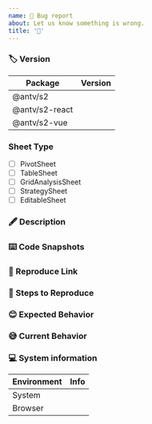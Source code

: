 ```yaml
---
name: 🐛 Bug report
about: Let us know something is wrong.
title: '🐛'
---
```


<!-- ⚠️ Please fill in the template strictly, otherwise it will be closed directly （请严格按照模板填写，否则直接关闭） -->
<!-- ⚠️ 请严格按照模板填写，否则直接关闭 -->

### 🏷 Version

<!-- Required! -->
<!-- 请填写你实际安装到 node_modules 中的具体版本号，请确保你已经尝试过安装最新版本解决问题，并且本地和官网都能复现该问题，请不要写 `latest`, `1.x` 这种没有意义的版本号 -->
<!-- 请不要写 🙅🏻‍♀️🚫 `latest`, `1.x` -->
<!--
eg.

| Package        | Version |
| -------------- | ------- |
| @antv/s2       |  1.2.0  |
| @antv/s2-react |  1.3.3  |
| @antv/s2-vue   |   -     |

-->

| Package        | Version |
| -------------- | ------- |
| @antv/s2       |         |
| @antv/s2-react |         |
| @antv/s2-vue   |         |

### Sheet Type

<!-- Required! -->
<!-- 请填写你具体使用的表格，这能帮助我们更快的定位问题 -->

- [ ] PivotSheet
- [ ] TableSheet
- [ ] GridAnalysisSheet
- [ ] StrategySheet
- [ ] EditableSheet

### 🖋 Description

<!-- Required! -->
<!-- 请填写你具体的问题描述，请不要惜字如金，尽可能的多提供一些你能想到的有用信息 -->

### ⌨️ Code Snapshots

<!-- Required! -->
<!-- eg. `s2Options` and `s2DataCfg`, or `<SheetComponent {...} />` -->
<!-- 请粘贴你的核心代码片段 （文本形式，而不是图片），包括但不限于 `报错信息`, `s2Options` 等，请不要粘贴你自己的业务代码，请注意使用 markdown code 标签 -->
<!-- 如果你使用官网的在线示例，编辑代码后复现了 Bug，请粘贴你的代码，而不是直接贴一个在线示例的链接，没有任何意义，它不会保存你刚写的代码 -->

### 🔗 Reproduce Link

<!-- eg. use S2 code sandbox template https://codesandbox.io/s/29zle -->
<!-- 请提供一个精简的可复现链接，它可以让我们更快的帮你复现，定位问题，这很重要，尽量避免 gif, 视频等形式 -->

### 🤔 Steps to Reproduce

<!-- Required! -->
<!-- 请不要惜字如金，粘贴一张图或者一句话就草草了事，我们需要你详细的复现步骤，说明这个问题需要怎么样的操作步骤才能复现 -->

### 😊 Expected Behavior

<!-- Required! -->
<!-- 说明这个问题的预期行为，只有你才最了解自己的代码，所以请不要让我们猜，请说明预期，比如：`数据不对，正确应该是：xx`, `布局错误：正确应该是 A 节点在 B 位置` -->

### 😅 Current Behavior

<!-- Required! -->
<!-- 说明这个问题当前行为，比如：`数据不对：杭州市下的小计数据应该是 1, 当前显示成了 2` -->

### 💻 System information

<!-- 请不要写 🙅🏻‍♀️🚫 `latest`, `1.x` -->
<!--
eg.

| Environment |     Info  |
| ------- | ------------- |
| System  |   window 10   |
| Browser | chrome: v91.0 |

-->

| Environment | Info |
| ------- | ------- |
| System  |         |
| Browser |         |

